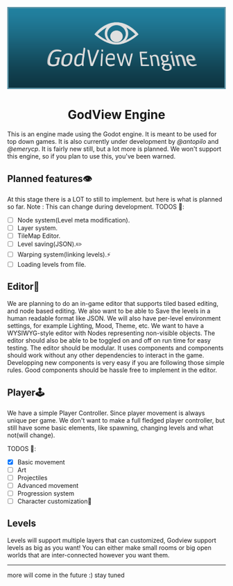 <img src="/docs/GodViewBanner.png?style=flat-square"
      alt="Logo Banner" />

<h1 align="center">GodView Engine</h1>

This is an engine made using the Godot engine. It is meant to be used for top down games. It is also currently under development by *@antopilo* and *@emerycp*. It is fairly new still, but a lot more is planned. We won't support this engine, so if you plan to use this, you've been warned.

## Planned features:eye:

At this stage there is a LOT to still to implement. but here is what is planned so far. Note : This can change during development.
TODOS :green_book::
- [ ] Node system(Level meta modification).
- [ ] Layer system.
- [ ] TileMap Editor.
- [ ] Level saving(JSON).:pencil2:
- [ ] Warping system(linking levels).:zap:
- [ ] Loading levels from file.

## Editor:black_square_button:
We are planning to do an in-game editor that supports tiled based editing, and node based editing. We also want to be able to Save the levels in a human readable format like JSON. We will also have per-level environment settings, for example Lighting, Mood, Theme, etc.
We want to have a WYSIWYG-style editor with Nodes representing non-visible objects. The editor should also be able to be toggled on and off on run time for easy testing. The editor should be modular. It uses components and components should work without any other dependencies to interact in the game. Developping new components is very easy if you are following those simple rules. Good components should be hassle free to implement in the editor.

## Player:joystick:

We have a simple Player Controller. Since player movement is always unique per game. We don't want to make a full fledged player controller, but still have some basic elements, like spawning, changing levels and what not(will change).

TODOS :green_book::
- [X] Basic movement
- [ ] Art
- [ ] Projectiles
- [ ] Advanced movement
- [ ] Progression system
- [ ] Character customization:jeans:

## Levels

Levels will support multiple layers that can customized, Godview support levels as big as you want! You can either make small rooms or big open worlds that are inter-connected however you want them.

----

more will come in the future :) stay tuned
